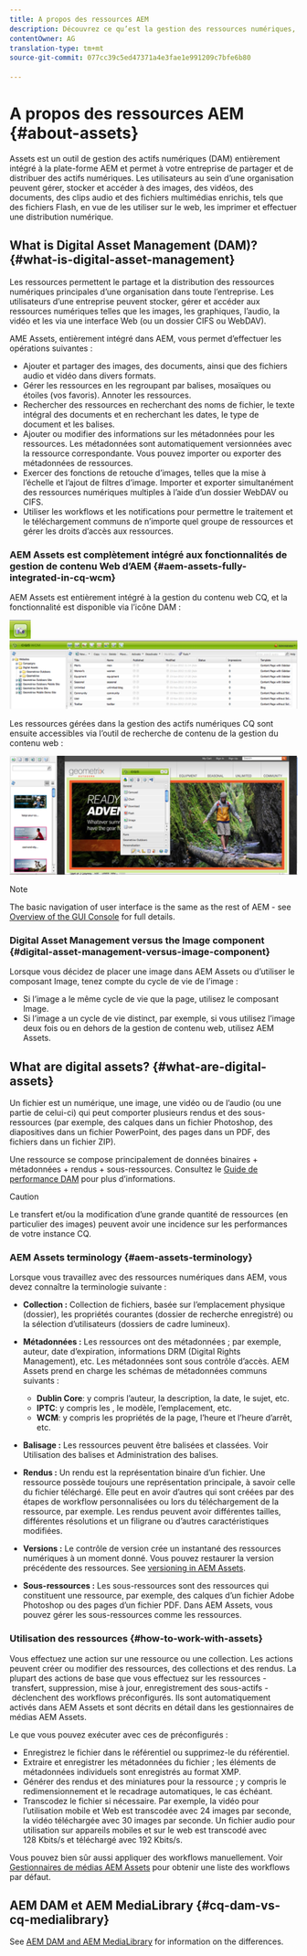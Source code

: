 ```yaml
---
title: A propos des ressources AEM
description: Découvrez ce qu’est la gestion des ressources numériques, ses cas d’utilisation et l’offre AEM Asset d’Adobe.
contentOwner: AG
translation-type: tm+mt
source-git-commit: 077cc39c5ed47371a4e3fae1e991209c7bfe6b80

---
```



# A propos des ressources AEM {#about-assets}

Assets est un outil de gestion des actifs numériques (DAM) entièrement intégré à la plate-forme AEM et permet à votre entreprise de partager et de distribuer des actifs numériques. Les utilisateurs au sein d’une organisation peuvent gérer, stocker et accéder à des images, des vidéos, des documents, des clips audio et des fichiers multimédias enrichis, tels que des fichiers Flash, en vue de les utiliser sur le web, les imprimer et effectuer une distribution numérique.

## What is Digital Asset Management (DAM)? {#what-is-digital-asset-management}

Les ressources permettent le partage et la distribution des ressources numériques principales d’une organisation dans toute l’entreprise. Les utilisateurs d’une entreprise peuvent stocker, gérer et accéder aux ressources numériques telles que les images, les graphiques, l’audio, la vidéo et les  via une interface Web (ou un dossier CIFS ou WebDAV).

AME Assets, entièrement intégré dans AEM, vous permet d’effectuer les opérations suivantes :

* Ajouter et partager des images, des documents, ainsi que des fichiers audio et vidéo dans divers formats.
* Gérer les ressources en les regroupant par balises, mosaïques ou étoiles (vos favoris). Annoter les ressources.
* Rechercher des ressources en recherchant des noms de fichier, le texte intégral des documents et en recherchant les dates, le type de document et les balises.
* Ajouter ou modifier des informations sur les métadonnées pour les ressources. Les métadonnées sont automatiquement versionnées avec la ressource correspondante. Vous pouvez importer ou exporter des métadonnées de ressources.
* Exercer des fonctions de retouche d’images, telles que la mise à l’échelle et l’ajout de filtres d’image. Importer et exporter simultanément des ressources numériques multiples à l’aide d’un dossier WebDAV ou CIFS.
* Utiliser les workflows et les notifications pour permettre le traitement et le téléchargement communs de n’importe quel groupe de ressources et gérer les droits d’accès aux ressources.

### AEM Assets est complètement intégré aux fonctionnalités de gestion de contenu Web d’AEM {#aem-assets-fully-integrated-in-cq-wcm}

AEM Assets est entièrement intégré à la gestion du contenu web CQ, et la fonctionnalité est disponible via l’icône DAM :

<!-- TBD: Update image for branding -->

![screen_shot_2012-04-17at15946pm](assets/screen_shot_2012-04-17at15946pm.png) ![screen_shot_2012-04-17at20100pm](assets/screen_shot_2012-04-17at20100pm.png)

Les ressources gérées dans la gestion des actifs numériques CQ sont ensuite accessibles via l’outil de recherche de contenu de la gestion du contenu web :

<!-- TBD: Update image for branding -->

![screen_shot_2012-04-17at20214pm](assets/screen_shot_2012-04-17at20214pm.png)

>[!NOTE]
>
>The basic navigation of user interface is the same as the rest of AEM - see [Overview of the GUI Console](/help/sites-authoring/qg-page-authoring.md) for full details.

### Digital Asset Management versus the Image component {#digital-asset-management-versus-image-component}

Lorsque vous décidez de placer une image dans AEM Assets ou d’utiliser le composant Image, tenez compte du cycle de vie de l’image :

* Si l’image a le même cycle de vie que la page, utilisez le composant Image.
* Si l’image a un cycle de vie distinct, par exemple, si vous utilisez l’image deux fois ou en dehors de la gestion de contenu web, utilisez AEM Assets.

## What are digital assets? {#what-are-digital-assets}

Un fichier est un numérique, une image, une vidéo ou de l’audio (ou une partie de celui-ci) qui peut comporter plusieurs rendus et des sous-ressources (par exemple, des calques dans un fichier Photoshop, des diapositives dans un fichier PowerPoint, des pages dans un PDF, des fichiers dans un fichier ZIP).

Une ressource se compose principalement de données binaires + métadonnées + rendus + sous-ressources. Consultez le [Guide de performance DAM](/help/sites-deploying/assets-performance-sizing.md) pour plus d’informations.

>[!CAUTION]
>
>Le transfert et/ou la modification d’une grande quantité de ressources (en particulier des images) peuvent avoir une incidence sur les performances de votre instance CQ.

### AEM Assets terminology {#aem-assets-terminology}

Lorsque vous travaillez avec des ressources numériques dans AEM, vous devez connaître la terminologie suivante :

* **Collection :** Collection de fichiers, basée sur l’emplacement physique (dossier), les propriétés courantes (dossier de recherche enregistré) ou la sélection d’utilisateurs (dossiers de cadre lumineux).

* **Métadonnées :** Les ressources ont des métadonnées ; par exemple, auteur, date d’expiration, informations DRM (Digital Rights Management), etc. Les métadonnées sont sous contrôle d’accès. AEM Assets prend en charge les schémas de métadonnées communs suivants :

   * **Dublin Core**: y compris l’auteur, la description, la date, le sujet, etc.
   * **IPTC**: y compris les , le modèle, l’emplacement, etc.
   * **WCM**: y compris les propriétés de la page, l’heure et l’heure d’arrêt, etc.

* **Balisage :** Les ressources peuvent être balisées et classées. Voir Utilisation des balises et Administration des balises.

* **Rendus :** Un rendu est la représentation binaire d’un fichier. Une ressource possède toujours une représentation principale, à savoir celle du fichier téléchargé. Elle peut en avoir d’autres qui sont créées par des étapes de workflow personnalisées ou lors du téléchargement de la ressource, par exemple. Les rendus peuvent avoir différentes tailles, différentes résolutions et un filigrane ou d’autres caractéristiques modifiées.

* **Versions :** Le contrôle de version crée un instantané des ressources numériques à un moment donné. Vous pouvez restaurer la version précédente des ressources. See [versioning in AEM Assets](managing-assets-touch-ui.md#asset-versioning).

* **Sous-ressources :** Les sous-ressources sont des ressources qui constituent une ressource, par exemple, des calques d’un fichier Adobe Photoshop ou des pages d’un fichier PDF. Dans AEM Assets, vous pouvez gérer les sous-ressources comme les ressources.

### Utilisation des ressources {#how-to-work-with-assets}

Vous effectuez une action sur une ressource ou une collection. Les actions peuvent créer ou modifier des ressources, des collections et des rendus. La plupart des actions de base que vous effectuez sur les ressources - transfert, suppression, mise à jour, enregistrement des sous-actifs - déclenchent des workflows préconfigurés. Ils sont automatiquement activés dans AEM Assets et sont décrits en détail dans les gestionnaires de médias AEM Assets.

Le  que vous pouvez exécuter avec ces  de préconfigurés :

* Enregistrez le fichier dans le référentiel ou supprimez-le du référentiel.
* Extraire et enregistrer les métadonnées du fichier ; les éléments de métadonnées individuels sont enregistrés au format XMP.
* Générer des rendus et des miniatures pour la ressource ; y compris le redimensionnement et le recadrage automatiques, le cas échéant.
* Transcodez le fichier si nécessaire. Par exemple, la vidéo pour l’utilisation mobile et Web est transcodée avec 24 images par seconde, la vidéo téléchargée avec 30 images par seconde. Un fichier audio pour utilisation sur appareils mobiles et sur le web est transcodé avec 128 Kbits/s et téléchargé avec 192 Kbits/s.

Vous pouvez bien sûr aussi appliquer des workflows manuellement. Voir [Gestionnaires de médias AEM Assets](media-handlers.md) pour obtenir une liste des workflows par défaut.

## AEM DAM et AEM MediaLibrary {#cq-dam-vs-cq-medialibrary}

See [AEM DAM and AEM MediaLibrary](medialibrary.md) for information on the differences.
